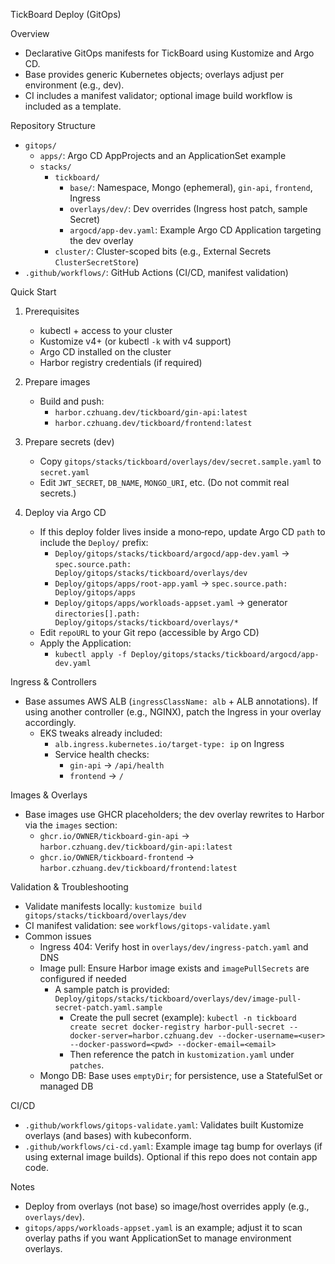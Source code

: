 TickBoard Deploy (GitOps)

Overview
- Declarative GitOps manifests for TickBoard using Kustomize and Argo CD.
- Base provides generic Kubernetes objects; overlays adjust per environment (e.g., dev).
- CI includes a manifest validator; optional image build workflow is included as a template.

Repository Structure
- `gitops/`
  - `apps/`: Argo CD AppProjects and an ApplicationSet example
  - `stacks/`
    - `tickboard/`
      - `base/`: Namespace, Mongo (ephemeral), `gin-api`, `frontend`, Ingress
      - `overlays/dev/`: Dev overrides (Ingress host patch, sample Secret)
      - `argocd/app-dev.yaml`: Example Argo CD Application targeting the dev overlay
    - `cluster/`: Cluster-scoped bits (e.g., External Secrets `ClusterSecretStore`)
- `.github/workflows/`: GitHub Actions (CI/CD, manifest validation)

Quick Start
1) Prerequisites
   - kubectl + access to your cluster
   - Kustomize v4+ (or kubectl `-k` with v4 support)
   - Argo CD installed on the cluster
   - Harbor registry credentials (if required)

2) Prepare images
   - Build and push:
     - `harbor.czhuang.dev/tickboard/gin-api:latest`
     - `harbor.czhuang.dev/tickboard/frontend:latest`

3) Prepare secrets (dev)
   - Copy `gitops/stacks/tickboard/overlays/dev/secret.sample.yaml` to `secret.yaml`
   - Edit `JWT_SECRET`, `DB_NAME`, `MONGO_URI`, etc. (Do not commit real secrets.)

4) Deploy via Argo CD
   - If this deploy folder lives inside a mono‑repo, update Argo CD `path` to include the `Deploy/` prefix:
     - `Deploy/gitops/stacks/tickboard/argocd/app-dev.yaml` → `spec.source.path: Deploy/gitops/stacks/tickboard/overlays/dev`
     - `Deploy/gitops/apps/root-app.yaml` → `spec.source.path: Deploy/gitops/apps`
     - `Deploy/gitops/apps/workloads-appset.yaml` → generator `directories[].path: Deploy/gitops/stacks/tickboard/overlays/*`
   - Edit `repoURL` to your Git repo (accessible by Argo CD)
   - Apply the Application:
     - `kubectl apply -f Deploy/gitops/stacks/tickboard/argocd/app-dev.yaml`

Ingress & Controllers
- Base assumes AWS ALB (`ingressClassName: alb` + ALB annotations). If using another controller (e.g., NGINX), patch the Ingress in your overlay accordingly.
  - EKS tweaks already included:
    - `alb.ingress.kubernetes.io/target-type: ip` on Ingress
    - Service health checks:
      - `gin-api` → `/api/health`
      - `frontend` → `/`

Images & Overlays
- Base images use GHCR placeholders; the dev overlay rewrites to Harbor via the `images` section:
  - `ghcr.io/OWNER/tickboard-gin-api` → `harbor.czhuang.dev/tickboard/gin-api:latest`
  - `ghcr.io/OWNER/tickboard-frontend` → `harbor.czhuang.dev/tickboard/frontend:latest`

Validation & Troubleshooting
- Validate manifests locally: `kustomize build gitops/stacks/tickboard/overlays/dev`
- CI manifest validation: see `workflows/gitops-validate.yaml`
- Common issues
  - Ingress 404: Verify host in `overlays/dev/ingress-patch.yaml` and DNS
  - Image pull: Ensure Harbor image exists and `imagePullSecrets` are configured if needed
    - A sample patch is provided: `Deploy/gitops/stacks/tickboard/overlays/dev/image-pull-secret-patch.yaml.sample`
      - Create the pull secret (example):
        `kubectl -n tickboard create secret docker-registry harbor-pull-secret --docker-server=harbor.czhuang.dev --docker-username=<user> --docker-password=<pwd> --docker-email=<email>`
      - Then reference the patch in `kustomization.yaml` under `patches`.
  - Mongo DB: Base uses `emptyDir`; for persistence, use a StatefulSet or managed DB

CI/CD
- `.github/workflows/gitops-validate.yaml`: Validates built Kustomize overlays (and bases) with kubeconform.
- `.github/workflows/ci-cd.yaml`: Example image tag bump for overlays (if using external image builds). Optional if this repo does not contain app code.

Notes
- Deploy from overlays (not base) so image/host overrides apply (e.g., `overlays/dev`).
- `gitops/apps/workloads-appset.yaml` is an example; adjust it to scan overlay paths if you want ApplicationSet to manage environment overlays.
